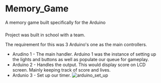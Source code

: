 # Memory_Game
A memory game built specifically for the Arduino
### 
Project was built in school with a team.

The requirement for this was 3 Arduino's one as the main controllers. 
* Arudino 1 - The main handler. Arduino 1 was the instance of setting up the lights and buttons as well as populate our queue for gameplay.
* Arduino 2 - Handles the output. This would display score on LCD screen. Mainly keeping track of score and lives.
* Ardunio 3 - Set up our timer.
![arduino_set_up](https://user-images.githubusercontent.com/37458880/197661446-244d6e78-7878-449b-a998-e470028ec3ce.jpg)
